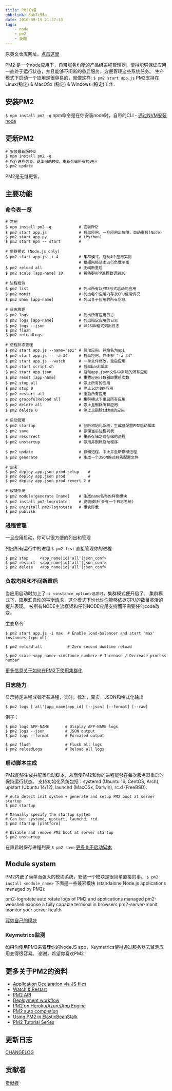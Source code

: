 ```yaml
---
title: PM2介绍
abbrlink: 8ab7c90a
date: 2016-09-19 21:37:13
tags:
    - node
    - pm2
    - 英翻
---
```

原英文仓库网址，[点击这里](https://github.com/Unitech/pm2)

PM2 是一个node应用下，自带服务均衡的产品级进程管理器。使得能够保证应用一直处于运行状态，并且能够不间断的重启服务，方便管理这些系统任务。
生产模式下启动一个应用是很容易的，就像这样:
`$ pm2 start app.js`
PM2支持在Linux(稳定) & MacOSx (稳定) & Windows (稳定)工作.

## 安装PM2
`$ npm install pm2 -g`
npm命令是在你安装node时，自带的CLI - [通过NVM安装node](https://keymetrics.io/2015/02/03/installing-node-js-and-io-js-with-nvm/)

## 更新PM2
```
# 安装最新版PM2
$ npm install pm2 -g
# 保存进程列表，退出旧的PM2，重新存储所有的进行
$ pm2 update

```

PM2是无缝更新。

## 主要功能

### 命令表一览

```
# 常用
$ npm install pm2 -g            # 安装PM2
$ pm2 start app.js              # 启动应用，一旦应用出故障，自动重启(Node)
$ pm2 start app.py              # (Python)
$ pm2 start npm -- start        # 

# 集群模式 (Node.js only)
$ pm2 start app.js -i 4         # 集群模式，启动4个应用实例
                                # 根据网络请求进行负载平衡
$ pm2 reload all                # 无间断重启
$ pm2 scale [app-name] 10       # 将集群APP进程数调到10

# 进程检测
$ pm2 list                      # 列出所有以PM2形式启动的应用
$ pm2 monit                     # 列出每个应用内存及CPU使用情况
$ pm2 show [app-name]           # 列出关于应用的所有信息

# 日志管理
$ pm2 logs                      # 列出所有应用日志
$ pm2 logs [app-name]           # 列出指定应用的日志
$ pm2 logs --json               # 以JSON格式列出日志
$ pm2 flush
$ pm2 reloadLogs

# 进程状态管理
$ pm2 start app.js --name="api" # 启动应用，并命名为api
$ pm2 start app.js -- -a 34     # 启动应用，并传参 "-a 34"
$ pm2 start app.js --watch      # 一单文件修改，重启应用
$ pm2 start script.sh           # 启动bash脚本
$ pm2 start app.json            # 启动app.json文件中声明的所有应用
$ pm2 reset [app-name]          # 重置应用计数器即重启次数
$ pm2 stop all                  # 停止所有的应用
$ pm2 stop 0                    # 停止id为0的应用
$ pm2 restart all               # 重启所有应用
$ pm2 gracefulReload all        # 集群模式下重启所有应用
$ pm2 delete all                # 停止且删除所有应用
$ pm2 delete 0                  # 停止且删除id为0的应用

# 启动管理
$ pm2 startup                   # 监听初始化系统，生成且配置PM2启动脚本
$ pm2 save                      # 存储当前进程列表
$ pm2 resurrect                 # 重新存储之前存储的进程
$ pm2 unstartup                 # 停用并删除启动程序

$ pm2 update                    # 存储进程，中止并重新存储进程
$ pm2 generate                  # 生成一个JSON格式样例配置文件

# 部署
$ pm2 deploy app.json prod setup    # 
$ pm2 deploy app.json prod          # 
$ pm2 deploy app.json prod revert 2 # 

# 模块系统
$ pm2 module:generate [name]    # 生成name名称的样例模块
$ pm2 install pm2-logrotate     # 安装模块(会有一个日志系统)
$ pm2 uninstall pm2-logrotate   # 模块卸载
$ pm2 publish     

```

### 进程管理

一旦应用启动，你可以很方便的列出和管理

列出所有运行中的进程
`$ pm2 list`
直接管理你的进程
```
$ pm2 stop     <app_name|id|'all'|json_conf>
$ pm2 restart  <app_name|id|'all'|json_conf>
$ pm2 delete   <app_name|id|'all'|json_conf>
```

### 负载均和和不间断重启
当应用启动时加上了`-i <instance_option>选项时`，集群模式便开启了。
集群模式下，应用汇自动的平衡请求，这个模式下也允许你能够依据CPU的数目灵活的提升表现。
被所有NODE主流框架和任何NODE应用支持而不需要任何code改变。

主要命令
```
$ pm2 start app.js -i max  # Enable load-balancer and start 'max' instances (cpu nb)

$ pm2 reload all           # Zero second dowtime reload

$ pm2 scale <app_name> <instance_number> # Increase / Decrease process number

```

[更多信息关于如何在PM2下使用集群化](https://keymetrics.io/2015/03/26/pm2-clustering-made-easy/)

### 日志能力

显示特定进程或者所有进程，实时，标准，真实，JSON和格式化输出

`$ pm2 logs ['all'|app_name|app_id] [--json] [--format] [--raw]`

例子：
```
$ pm2 logs APP-NAME       # Display APP-NAME logs
$ pm2 logs --json         # JSON output
$ pm2 logs --format       # Formated output

$ pm2 flush               # Flush all logs
$ pm2 reloadLogs          # Reload all logs

```

### 启动脚本生成
PM2能够生成并配置启动脚本，从而使PM2和你的进程能够在每次服务器重启时保持运行状态。
支持初始化系统包括：systemd (Ubuntu 16, CentOS, Arch), upstart (Ubuntu 14/12), launchd (MacOSx, Darwin), rc.d (FreeBSD).
```
# Auto detect init system + generate and setup PM2 boot at server startup
$ pm2 startup

# Manually specify the startup system
# Can be: systemd, upstart, launchd, rcd
$ pm2 startup [platform]

# Disable and remove PM2 boot at server startup
$ pm2 unstartup
```
在重启时保存进程列表
`$ pm2 save`
[更多关于启动脚本](http://pm2.keymetrics.io/docs/usage/startup/)
## Module system
PM2内嵌了简单而强大的模块系统，安装一个模块是很简单直接的事。
`$ pm2 install <module_name>`
下面是一些兼容模块 (standalone Node.js applications managed by PM2):

pm2-logrotate auto rotate logs of PM2 and applications managed
pm2-webshell expose a fully capable terminal in browsers
pm2-server-monit monitor your server health

[写你自己的模块](http://pm2.keymetrics.io/docs/advanced/pm2-module-system/)

### Keymetrics监测
如果你使用PM2来管理你的NodeJS app，Keymetrics使得通过服务器去监测应用变得很容易。
谢谢，希望你喜欢PM2！

## 更多关于PM2的资料

- [Application Declaration via JS files](http://pm2.keymetrics.io/docs/usage/application-declaration/)
- [Watch & Restart](http://pm2.keymetrics.io/docs/usage/watch-and-restart/)
- [PM2 API](http://pm2.keymetrics.io/docs/usage/pm2-api/)
- [Deployment workflow](http://pm2.keymetrics.io/docs/usage/deployment/)
- [PM2 on Heroku/Azure/App Engine](http://pm2.keymetrics.io/docs/usage/use-pm2-with-cloud-providers/)
- [PM2 auto completion](http://pm2.keymetrics.io/docs/usage/auto-completion/)
- [Using PM2 in ElasticBeanStalk](http://pm2.keymetrics.io/docs/tutorials/use-pm2-with-aws-elastic-beanstalk/)
- [PM2 Tutorial Series](https://futurestud.io/tutorials/pm2-utility-overview-installation)

## 更新日志
[CHANGELOG](https://github.com/Unitech/PM2/blob/master/CHANGELOG.md)

## 贡献者

[贡献者](http://pm2.keymetrics.io/hall-of-fame/)
